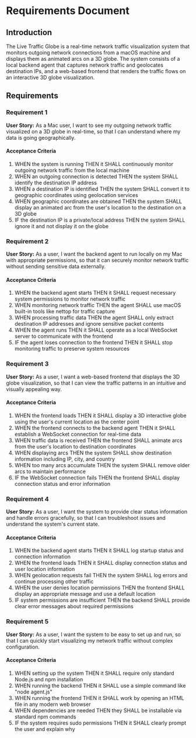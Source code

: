 # Requirements Document

## Introduction

The Live Traffic Globe is a real-time network traffic visualization system that monitors outgoing network connections from a macOS machine and displays them as animated arcs on a 3D globe. The system consists of a local backend agent that captures network traffic and geolocates destination IPs, and a web-based frontend that renders the traffic flows on an interactive 3D globe visualization.

## Requirements

### Requirement 1

**User Story:** As a Mac user, I want to see my outgoing network traffic visualized on a 3D globe in real-time, so that I can understand where my data is going geographically.

#### Acceptance Criteria

1. WHEN the system is running THEN it SHALL continuously monitor outgoing network traffic from the local machine
2. WHEN an outgoing connection is detected THEN the system SHALL identify the destination IP address
3. WHEN a destination IP is identified THEN the system SHALL convert it to geographic coordinates using geolocation services
4. WHEN geographic coordinates are obtained THEN the system SHALL display an animated arc from the user's location to the destination on a 3D globe
5. IF the destination IP is a private/local address THEN the system SHALL ignore it and not display it on the globe

### Requirement 2

**User Story:** As a user, I want the backend agent to run locally on my Mac with appropriate permissions, so that it can securely monitor network traffic without sending sensitive data externally.

#### Acceptance Criteria

1. WHEN the backend agent starts THEN it SHALL request necessary system permissions to monitor network traffic
2. WHEN monitoring network traffic THEN the agent SHALL use macOS built-in tools like nettop for traffic capture
3. WHEN processing traffic data THEN the agent SHALL only extract destination IP addresses and ignore sensitive packet contents
4. WHEN the agent runs THEN it SHALL operate as a local WebSocket server to communicate with the frontend
5. IF the agent loses connection to the frontend THEN it SHALL stop monitoring traffic to preserve system resources

### Requirement 3

**User Story:** As a user, I want a web-based frontend that displays the 3D globe visualization, so that I can view the traffic patterns in an intuitive and visually appealing way.

#### Acceptance Criteria

1. WHEN the frontend loads THEN it SHALL display a 3D interactive globe using the user's current location as the center point
2. WHEN the frontend connects to the backend agent THEN it SHALL establish a WebSocket connection for real-time data
3. WHEN traffic data is received THEN the frontend SHALL animate arcs from the user's location to destination coordinates
4. WHEN displaying arcs THEN the system SHALL show destination information including IP, city, and country
5. WHEN too many arcs accumulate THEN the system SHALL remove older arcs to maintain performance
6. IF the WebSocket connection fails THEN the frontend SHALL display connection status and error information

### Requirement 4

**User Story:** As a user, I want the system to provide clear status information and handle errors gracefully, so that I can troubleshoot issues and understand the system's current state.

#### Acceptance Criteria

1. WHEN the backend agent starts THEN it SHALL log startup status and connection information
2. WHEN the frontend loads THEN it SHALL display connection status and user location information
3. WHEN geolocation requests fail THEN the system SHALL log errors and continue processing other traffic
4. WHEN the user denies location permissions THEN the frontend SHALL display an appropriate message and use a default location
5. IF system permissions are insufficient THEN the backend SHALL provide clear error messages about required permissions

### Requirement 5

**User Story:** As a user, I want the system to be easy to set up and run, so that I can quickly start visualizing my network traffic without complex configuration.

#### Acceptance Criteria

1. WHEN setting up the system THEN it SHALL require only standard Node.js and npm installation
2. WHEN running the backend THEN it SHALL use a simple command like "node agent.js"
3. WHEN running the frontend THEN it SHALL work by opening an HTML file in any modern web browser
4. WHEN dependencies are needed THEN they SHALL be installable via standard npm commands
5. IF the system requires sudo permissions THEN it SHALL clearly prompt the user and explain why